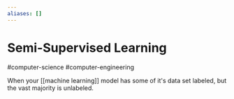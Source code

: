 ```yaml
---
aliases: []
---
```

# Semi-Supervised Learning
#computer-science #computer-engineering 

When your [[machine learning]] model has some of it's data set labeled, but the vast majority is unlabeled.